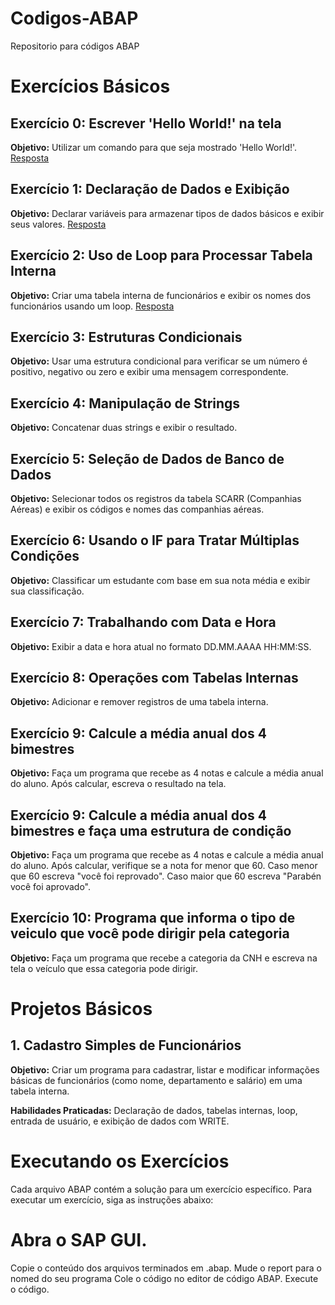 # Codigos-ABAP
Repositorio para códigos ABAP

# Exercícios Básicos

## Exercício 0: Escrever 'Hello World!' na tela
****Objetivo:**** Utilizar um comando para que seja mostrado 'Hello World!'.
[Resposta](https://github.com/Kaneki515/ABAP/blob/main/Exerc%C3%ADcios%20B%C3%A1sicos/Ex0.abap)

## Exercício 1: Declaração de Dados e Exibição
**Objetivo:** Declarar variáveis para armazenar tipos de dados básicos e exibir seus valores.
[Resposta](https://github.com/Kaneki515/ABAP/blob/main/Exerc%C3%ADcios%20B%C3%A1sicos/Ex1.abap)

## Exercício 2: Uso de Loop para Processar Tabela Interna
**Objetivo:** Criar uma tabela interna de funcionários e exibir os nomes dos funcionários usando um loop.
[Resposta](https://github.com/Kaneki515/ABAP/blob/main/Exerc%C3%ADcios%20B%C3%A1sicos/Ex2.abap)

## Exercício 3: Estruturas Condicionais
**Objetivo:** Usar uma estrutura condicional para verificar se um número é positivo, negativo ou zero e exibir uma mensagem correspondente.

## Exercício 4: Manipulação de Strings
**Objetivo:** Concatenar duas strings e exibir o resultado.

## Exercício 5: Seleção de Dados de Banco de Dados
**Objetivo:** Selecionar todos os registros da tabela SCARR (Companhias Aéreas) e exibir os códigos e nomes das companhias aéreas.

## Exercício 6: Usando o IF para Tratar Múltiplas Condições
**Objetivo:** Classificar um estudante com base em sua nota média e exibir sua classificação.

## Exercício 7: Trabalhando com Data e Hora
**Objetivo:** Exibir a data e hora atual no formato DD.MM.AAAA HH:MM:SS.

## Exercício 8: Operações com Tabelas Internas
**Objetivo:** Adicionar e remover registros de uma tabela interna.

## Exercício 9: Calcule a média anual dos 4 bimestres
**Objetivo:** Faça um programa que recebe as 4 notas e calcule a média anual do aluno. Após calcular, escreva o resultado na tela.

## Exercício 9: Calcule a média anual dos 4 bimestres e faça uma estrutura de condição
**Objetivo:** Faça um programa que recebe as 4 notas e calcule a média anual do aluno. Após calcular, verifique se a nota for menor que 60. Caso menor que 60 escreva "você foi reprovado". Caso maior que 60 escreva "Parabén você foi aprovado".

## Exercício 10: Programa que informa o tipo de veiculo que você pode dirigir pela categoria
**Objetivo:** Faça um programa que recebe a categoria da CNH e escreva na tela o veículo que essa categoria pode dirigir.

# Projetos Básicos

## 1. Cadastro Simples de Funcionários
**Objetivo:** Criar um programa para cadastrar, listar e modificar informações básicas de funcionários (como nome, departamento e salário) em uma tabela interna.

**Habilidades Praticadas:** Declaração de dados, tabelas internas, loop, entrada de usuário, e exibição de dados com WRITE.

# Executando os Exercícios
Cada arquivo ABAP contém a solução para um exercício específico. Para executar um exercício, siga as instruções abaixo:

# Abra o SAP GUI.
Copie o conteúdo dos arquivos terminados em .abap.
Mude o report para o nomed do seu programa
Cole o código no editor de código ABAP.
Execute o código.